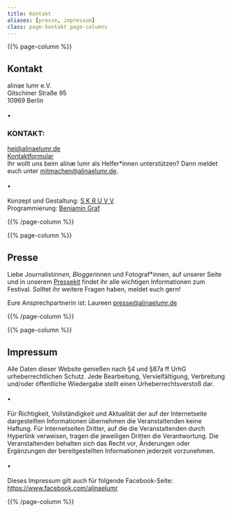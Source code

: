 ```yaml
---
title: Kontakt
aliases: [presse, impressum]
class: page-kontakt page-columns
---
```


{{% page-column %}}
## Kontakt

alinae lumr e.V.  
Gitschiner Straße 95  
10969 Berlin
<br>
<br>
•

### KONTAKT:

[hej@alinaelumr.de](mailto:hej@alinaelumr.de)  
[Kontaktformular](https://alinaelumr-shop.de/kontaktformular/)  
Ihr wollt uns beim alínæ lumr als Helfer*innen unterstützen? Dann meldet euch unter [mitmachen@alinaelumr.de](mailto:mitmachen@alinaelumr.de).  
<br>
•  
<br>
Konzept und Gestaltung: [S K R U V V](https://www.instagram.com/s_k_r_u_v_v)  
Programmierung: [Benjamin Graf](https://bennigraf.de)

{{% /page-column %}}

{{% page-column %}}

## Presse

Liebe Journalist*innen, Blogger*innen und Fotograf*innen, auf unserer Seite und in unserem [Pressekit](https://www.dropbox.com/sh/by77kdw0o70yqp2/AADoFN4quTgQ0jyLwwfxH93aa?dl=0) findet ihr alle wichtigen Informationen zum Festival. Solltet ihr weitere Fragen haben, meldet euch gern!

Eure Ansprechpartnerin ist: Laureen [presse@alinaelumr.de](mailto:presse@alinaelumr.de)

{{% /page-column %}}

{{% page-column %}}

## Impressum

Alle Daten dieser Website genießen nach §4 und §87a ff UrhG urheberrechtlichen Schutz. Jede Bearbeitung, Vervielfältigung, Verbreitung und/oder öffentliche Wiedergabe stellt einen Urheberrechtsverstoß dar.  
<br>
•  
<br>
Für Richtigkeit, Vollständigkeit und Aktualität der auf der Internetseite dargestellten Informationen übernehmen die Veranstaltenden keine Haftung. Für Internetseiten Dritter, auf die die Veranstaltenden durch Hyperlink verweisen, tragen die jeweiligen Dritten die Verantwortung. Die Veranstaltenden behalten sich das Recht vor, Änderungen oder Ergänzungen der bereitgestellten Informationen jederzeit vorzunehmen.  
<br>
•  
<br>
Dieses Impressum gilt auch für folgende Facebook-Seite: https://www.facebook.com/alinaelumr

{{% /page-column %}}
